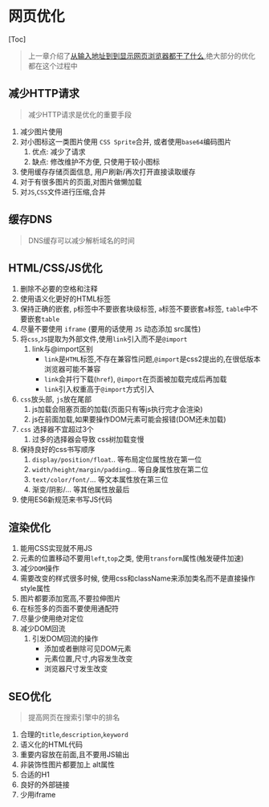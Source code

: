 
# 网页优化

[Toc]
> 上一章介绍了[从输入地址到到显示网页浏览器都干了什么](https://www.cnblogs.com/luoshuifushen/p/12531107.html),绝大部分的优化都在这个过程中

## 减少HTTP请求
> 减少HTTP请求是优化的重要手段

1. 减少图片使用
2. 对小图标这一类图片使用 `CSS Sprite`合并, 或者使用`base64`编码图片
   1. 优点: 减少了请求
   2. 缺点: 修改维护不方便, 只使用于较小图标
3. 使用缓存存储页面信息, 用户刷新/再次打开直接读取缓存
4. 对于有很多图片的页面,对图片做懒加载
5. 对`JS`,`CSS`文件进行压缩,合并

## 缓存DNS
> DNS缓存可以减少解析域名的时间

## HTML/CSS/JS优化
1. 删除不必要的空格和注释
2. 使用语义化更好的HTML标签
3. 保持正确的嵌套, `p`标签中不要嵌套块级标签, `a`标签不要嵌套`a`标签, `table`中不要嵌套`table`
4. 尽量不要使用 `iframe` (要用的话使用 `JS` 动态添加 src属性)
5. 将`css`,`JS`提取为外部文件,使用`link`引入而不是`@import`
   1. link与@import区别
      + `link`是`HTML`标签,不存在兼容性问题,`@import`是css2提出的,在很低版本浏览器可能不兼容 
      + `link`会并行下载(`href`), `@import`在页面被加载完成后再加载
      + `link`引入权重高于`@import`方式引入
6. `css`放头部, `js`放在尾部
   1. js加载会阻塞页面的加载(页面只有等js执行完才会渲染)
   2. js在前面加载,如果要操作DOM元素可能会报错(DOM还未加载)
7. `css` 选择器不宜超过3个
   1. 过多的选择器会导致 css树加载变慢
8. 保持良好的css书写顺序
   1. `display/position/float`.. 等布局定位属性放在第一位
   2. `width/height/margin/paddin`g... 等自身属性放在第二位
   3. `text/color/font/`...   等文本属性放在第三位
   4. 渐变/阴影/...         等其他属性放最后
9.  使用ES6新规范来书写JS代码

## 渲染优化

1. 能用CSS实现就不用JS
2. 元素的位置移动不要用`left`,`top`之类, 使用`transform`属性(触发硬件加速)
3. 减少`DOM`操作
4. 需要改变的样式很多时候, 使用css和className来添加类名而不是直接操作style属性
5. 图片都要添加宽高,不要拉伸图片
6. 在标签多的页面不要使用通配符
7. 尽量少使用绝对定位
8. 减少DOM回流
   1. 引发DOM回流的操作
      + 添加或者删除可见DOM元素
      + 元素位置,尺寸,内容发生改变
      + 浏览器尺寸发生改变

## SEO优化
> 提高网页在搜索引擎中的排名

1. 合理的`title`,`description`,`keyword`
2. 语义化的HTML代码
3. 重要内容放在前面,且不要用JS输出
4. 非装饰性图片都要加上 alt属性
5. 合适的H1
6. 良好的外部链接
7. 少用iframe